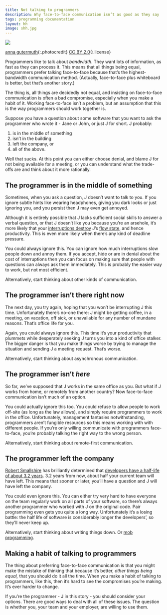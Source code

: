 ```yaml
---
title: Not talking to programmers
description: Why face-to-face communication isn’t as good as they say
tags: programming documentation
layout: hh
image: shh.jpg
---
```


![](shh.jpg)

[anna gutermuth](https://www.flickr.com/photos/anniferrr/4379600329){:.photocredit}
[CC BY 2.0](https://creativecommons.org/licenses/by/2.0/){:.license}

Programmers like to talk about _bandwidth_. They want lots of information, as fast as they can process it. This means that all things being equal, programmers prefer talking face-to-face because that’s the highest-bandwidth communication method. (Actually, face-to-face plus whiteboard is better, but that’s another story.)

The thing is, all things are decidedly not equal, and insisting on face-to-face communication is often a bad compromise, especially when you make a habit of it. Working face-to-face isn’t a problem, but an assumption that this is the way programmers should work together is.

Suppose you have a question about some software that you want to ask the programmer who wrote it - Jane or John, or just J for short. J probably:

1. is in the middle of something
2. isn’t in the building
3. left the company, or
4. all of the above.

Well that sucks. At this point you can either choose denial, and blame J for not being available for a meeting, or you can understand what the trade-offs are and think about it more rationally.


## The programmer is in the middle of something

Sometimes, when you ask a question, J doesn’t want to talk to you. If you ignore subtle hints like wearing headphones, giving you dark looks or just ignoring you, and you persist then J may even get annoyed.

Although it is entirely possible that J lacks sufficient social skills to answer a verbal question, or that J doesn’t like you because you’re an arsehole, it’s more likely that your [interruptions destroy](http://heeris.id.au/2013/this-is-why-you-shouldnt-interrupt-a-programmer/) J’s [flow state](https://en.m.wikipedia.org/wiki/Flow_(psychology)), and hence productivity. This is even more likely when there’s any kind of deadline pressure.

You could always ignore this. You can ignore how much interruptions slow people down and annoy them. If you accept, hide or are in denial about the cost of interruptions then you can focus on making sure that people with questions can always ask them immediately. This is probably the easier way to work, but not most efficient.

Alternatively, start thinking about other kinds of communication.


## The programmer isn’t there right now

The next day, you try again, hoping that you won’t be interrupting J this time. Unfortunately there’s no-one there: J might be getting coffee, in a meeting, on vacation, off sick, or unavailable for any number of mundane reasons. That’s office life for you.

Again, you could always ignore this. This time it’s your productivity that plummets while desperately seeking J turns you into a kind of office stalker. The bigger danger is that you make things worse by trying to manage the situation and sending J a meeting request. That’s worse.

Alternatively, start thinking about asynchronous communication.


## The programmer isn’t _here_

So far, we’ve supposed that J works in the same office as you. But what if J works from home, or remotely from another country? Now face-to-face communication isn’t much of an option.

You could actually ignore this too. You could refuse to allow people to work off-site (as long as the law allows), and simply require programmers to work in the office. Unfortunately, management fantasies notwithstanding, programmers aren’t fungible resources so this means working with with different people. If you’re only willing communicate with programmers face-to-face, you’re probably talking the right way to the wrong person.

Alternatively, start thinking about remote-first communication.


## The programmer left the company

[Robert Smallshire](http://smallshire.org.uk/) has brilliantly determined that [developers have a half-life of about 3.2 years](http://sixty-north.com/blog/predictive-models-of-development-teams-and-the-systems-they-build). 3.2 years from now, about half your current team will have left. This means that sooner or later, you’ll have a question and J will have left the company. 

You could even ignore this. You can either try very hard to have everyone on the team regularly work on all parts of your software, so there’s always another programmer who worked with J on the original code. Pair programming even gets you quite a long way. Unfortunately it’s a losing battle: the half life of software is considerably longer the developers’, so they’ll never keep up.

Alternatively, start thinking about writing things down. Or [mob programming](https://en.wikipedia.org/wiki/Mob_programming).


## Making a habit of talking to programmers

The thing about preferring face-to-face communication is that you might make the mistake of thinking that because it’s better, _other things being equal,_ that you should do it all the time. When you make a habit of talking to programmers, like this, then it’s hard to see the compromises you’re making. It’s ever harder to change.

If you’re the programmer - J in this story - you should consider your options. There are good ways to deal with all of these issues. The question is whether you, your team and your employer, are willing to use them.
